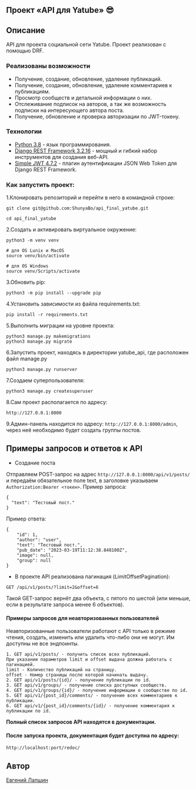 ## Проект «API для Yatube» :sunglasses:

## Описание
API для проекта социальной сети Yatube. Проект реализован с помощью DRF.

### Реализованы возможности

- Получение, создание, обновление, удаление публикаций.
- Получение, создание, обновление, удаление комментариев к публикациям.
- Просмотр сообществ и детальной информации о них.
- Отслеживание подписок на авторов, а так же возможность подписки на интересующего автора поста.
- Получение, обновление и проверка авторизации по JWT-токену.

### Технологии

- [Python 3.8](https://www.python.org/) - язык программирования.
- [Django REST Framework 3.2.16](https://www.django-rest-framework.org/) - мощный и гибкий набор инструментов для создания веб-API.
- [Simple JWT 4.7.2](https://django-rest-framework-simplejwt.readthedocs.io/en/latest/) - плагин аутентификации JSON Web Token для Django REST Framework.

### Как запустить проект:

1.Клонировать репозиторий и перейти в него в командной строке:

```
git clone git@github.com:ShunyaBo/api_final_yatube.git
```

```
cd api_final_yatube
```
2.Cоздать и активировать виртуальное окружение:

```
python3 -m venv venv
```

```
# для OS Lunix и MacOS
source venv/bin/activate

# для OS Windows
source venv/Scripts/activate
```

3.Обновить pip:

```
python3 -m pip install --upgrade pip
```

4.Установить зависимости из файла requirements.txt:

```
pip install -r requirements.txt
```

5.Выполнить миграции на уровне проекта:

```
python3 manage.py makemigrations
python3 manage.py migrate
```
6.Запустить проект, находясь в директории yatube_api, где расположен файл manage.py
```
python3 manage.py runserver
```
7.Создаем суперпользователя:
```
python3 manage.py createsuperuser
```
8.Сам проект располагается по адреcу:
```
http://127.0.0.1:8000
```
9.Админ-панель находится по адресу: ```http://127.0.0.1:8000/admin```, через неё необходимо будет создать группы постов. 

## Примеры запросов и ответов к API
* Создание поста

Отправляем POST-запрос на адрес ```http://127.0.0.1:8000/api/v1/posts/``` и передаём обязательное поле text, в заголовке указываем ```Authorization:Bearer <токен>```.
Пример запроса:
```
{
  "text": "Тестовый пост."
}
```
Пример ответа:
```
{
    "id": 1,
    "author": "user",
    "text": "Тестовый пост.",
    "pub_date": "2023-03-19T11:12:38.848100Z",
    "image": null,
    "group": null
}
```
* В проекте API реализована пагинация (LimitOffsetPagination):
```
GET /api/v1/posts/?limit=2&offset=6
```
Такой GET-запрос вернёт два объекта, с пятого по шестой (или меньше, если в результате запроса менее 6 объектов).

#### Примеры запросов для неавторизованных пользователей
Неавторизованные пользователи работают с API только в режиме чтения, создать, изменить или удалить что-либо они не могут. Им доступны не все эндпоинты.
```
1. GET api/v1/posts/ - получить список всех публикаций.
При указании параметров limit и offset выдача должна работать с пагинацией.
limit - Количество публикаций на страницу.
offset - Номер страницы после которой начинать выдачу.
2. GET api/v1/posts/{id}/ - получение публикации по id.
3. GET api/v1/groups/ - получение списка доступных сообществ.
4. GET api/v1/groups/{id}/ - получение информации о сообществе по id.
5. GET api/v1/{post_id}/comments/ - получение всех комментариев к публикации.
6. GET api/v1/{post_id}/comments/{id}/ - получение комментария к публикации по id.
```
**Полный список запросов API находятся в документации.**

#### После запуска проекта, документация будет доступна по адресу:
`http://localhost:port/redoc/`

## Автор
[Евгений Лапшин](https://github.com/Evgeniy188)
